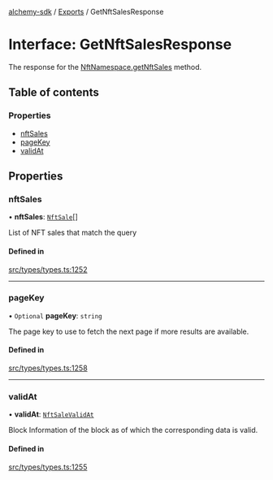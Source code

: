 [alchemy-sdk](../README.md) / [Exports](../modules.md) / GetNftSalesResponse

# Interface: GetNftSalesResponse

The response for the [NftNamespace.getNftSales](../classes/NftNamespace.md#getnftsales) method.

## Table of contents

### Properties

- [nftSales](GetNftSalesResponse.md#nftsales)
- [pageKey](GetNftSalesResponse.md#pagekey)
- [validAt](GetNftSalesResponse.md#validat)

## Properties

### nftSales

• **nftSales**: [`NftSale`](NftSale.md)[]

List of NFT sales that match the query

#### Defined in

[src/types/types.ts:1252](https://github.com/alchemyplatform/alchemy-sdk-js/blob/46e9716/src/types/types.ts#L1252)

___

### pageKey

• `Optional` **pageKey**: `string`

The page key to use to fetch the next page if more results are available.

#### Defined in

[src/types/types.ts:1258](https://github.com/alchemyplatform/alchemy-sdk-js/blob/46e9716/src/types/types.ts#L1258)

___

### validAt

• **validAt**: [`NftSaleValidAt`](NftSaleValidAt.md)

Block Information of the block as of which the corresponding data is valid.

#### Defined in

[src/types/types.ts:1255](https://github.com/alchemyplatform/alchemy-sdk-js/blob/46e9716/src/types/types.ts#L1255)
